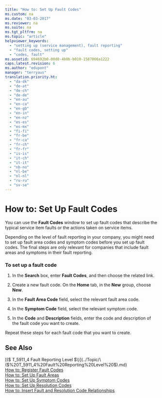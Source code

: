 ```yaml
---
title: "How to: Set Up Fault Codes"
ms.custom: na
ms.date: "03-03-2017"
ms.reviewer: na
ms.suite: na
ms.tgt_pltfrm: na
ms.topic: "article"
helpviewer_keywords: 
  - "setting up (service management), fault reporting"
  - "fault codes, setting up"
  - "codes, fault"
ms.assetid: 694692b0-00d0-4b0b-b010-1587066a1222
caps.latest.revision: 6
ms.author: "edupont"
manager: "terryaus"
translation.priority.ht: 
  - "da-dk"
  - "de-at"
  - "de-ch"
  - "de-de"
  - "en-au"
  - "en-ca"
  - "en-gb"
  - "en-in"
  - "en-nz"
  - "es-es"
  - "es-mx"
  - "fi-fi"
  - "fr-be"
  - "fr-ca"
  - "fr-ch"
  - "fr-fr"
  - "is-is"
  - "it-ch"
  - "it-it"
  - "nb-no"
  - "nl-be"
  - "nl-nl"
  - "ru-ru"
  - "sv-se"
---
```

# How to: Set Up Fault Codes
You can use the **Fault Codes** window to set up fault codes that describe the typical service item faults or the actions taken on service items.  
  
 Depending on the level of fault reporting in your company, you might need to set up fault area codes and symptom codes before you set up fault codes. The final steps are only relevant for companies that include fault areas and symptoms in their fault reporting.  
  
### To set up a fault code  
  
1.  In the **Search** box, enter **Fault Codes**, and then choose the related link.  
  
2.  Create a new fault code. On the **Home** tab, in the **New** group, choose **New**.  
  
3.  In the **Fault Area Code** field, select the relevant fault area code.  
  
4.  In the **Symptom Code** field, select the relevant symptom code.  
  
5.  In the **Code** and **Description** fields, enter the code and description of the fault code you want to create.  
  
 Repeat these steps for each fault code that you want to create.  
  
## See Also  
 [\($ T\_5911\_4 Fault Reporting Level $\)](../Topic/\($%20T_5911_4%20Fault%20Reporting%20Level%20$\).md)   
 [How to: Register Fault Codes](../Service/how-to-register-fault-codes.md)   
 [How to: Set Up Fault Areas](../Service/how-to-set-up-fault-areas.md)   
 [How to: Set Up Symptom Codes](../Service/how-to-set-up-symptom-codes.md)   
 [How to: Set Up Resolution Codes](../Service/how-to-set-up-resolution-codes.md)   
 [How to: Insert Fault and Resolution Code Relationships](../Service/how-to-insert-fault-and-resolution-code-relationships.md)